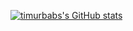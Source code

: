 [![timurbabs's GitHub stats](https://github-readme-stats.vercel.app/api?username=timurbabs&show_icons=true&theme=dark)](https://github.com/anuraghazra/github-readme-stats)
